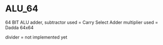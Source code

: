 # ALU_64
64 BIT ALU
adder, subtractor used = Carry Select Adder
multiplier used = Dadda 64x64

divider = not implemented yet
